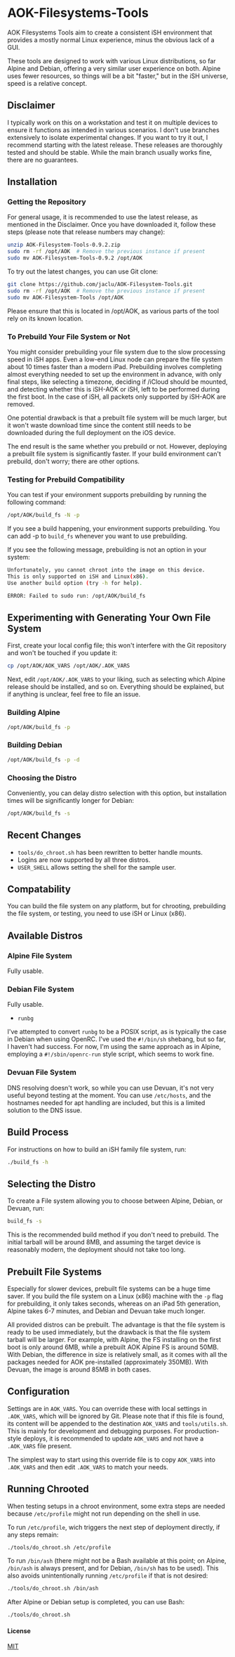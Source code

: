 # AOK-Filesystems-Tools

AOK Filesystems Tools aim to create a consistent iSH environment that provides
a mostly normal Linux experience, minus the obvious lack of a GUI.

These tools are designed to work with various Linux distributions, so far
Alpine and Debian, offering a very similar user experience on both. Alpine uses
fewer resources, so things will be a bit "faster," but in the iSH universe,
speed is a relative concept.

## Disclaimer

I typically work on this on a workstation and test it on multiple devices to
ensure it functions as intended in various scenarios. I don't use branches
extensively to isolate experimental changes. If you want to try it out, I
recommend starting with the latest release. These releases are thoroughly
tested and should be stable. While the main branch usually works fine, there
are no guarantees.

## Installation

### Getting the Repository

For general usage, it is recommended to use the latest release, as mentioned in
the Disclaimer. Once you have downloaded it, follow these steps (please note
that release numbers may change):

```sh
unzip AOK-Filesystem-Tools-0.9.2.zip 
sudo rm -rf /opt/AOK  # Remove the previous instance if present
sudo mv AOK-Filesystem-Tools-0.9.2 /opt/AOK
```

To try out the latest changes, you can use Git clone:

```sh
git clone https://github.com/jaclu/AOK-Filesystem-Tools.git 
sudo rm -rf /opt/AOK  # Remove the previous instance if present
sudo mv AOK-Filesystem-Tools /opt/AOK
```

Please ensure that this is located in /opt/AOK, as various parts of the tool
rely on its known location.

### To Prebuild Your File System or Not

You might consider prebuilding your file system due to the slow processing
speed in iSH apps. Even a low-end Linux node can prepare the file system about
10 times faster than a modern iPad. Prebuilding involves completing almost
everything needed to set up the environment in advance, with only final steps,
like selecting a timezone, deciding if /iCloud should be mounted, and detecting
whether this is iSH-AOK or iSH, left to be performed during the first boot. In
the case of iSH, all packets only supported by iSH-AOK are removed.

One potential drawback is that a prebuilt file system will be much larger, but
it won't waste download time since the content still needs to be downloaded
during the full deployment on the iOS device.

The end result is the same whether you prebuild or not. However, deploying a
prebuilt file system is significantly faster. If your build environment can't
prebuild, don't worry; there are other options.

### Testing for Prebuild Compatibility

You can test if your environment supports prebuilding by running the following
command:

```bash
/opt/AOK/build_fs -N -p
```

If you see a build happening, your environment supports prebuilding. You can
add -p to `build_fs` whenever you want to use prebuilding.

If you see the following message, prebuilding is not an option in your system:

```bash
Unfortunately, you cannot chroot into the image on this device.
This is only supported on iSH and Linux(x86).
Use another build option (try -h for help).

ERROR: Failed to sudo run: /opt/AOK/build_fs
```

## Experimenting with Generating Your Own File System

First, create your local config file; this won't interfere with the Git
repository and won't be touched if you update it:

```bash
cp /opt/AOK/AOK_VARS /opt/AOK/.AOK_VARS
```

Next, edit `/opt/AOK/.AOK_VARS` to your liking, such as selecting which Alpine
release should be installed, and so on. Everything should be explained, but if
anything is unclear, feel free to file an issue.

### Building Alpine

```bash
/opt/AOK/build_fs -p
```

### Building Debian

```bash
/opt/AOK/build_fs -p -d
```

### Choosing the Distro

Conveniently, you can delay distro selection with this option, but installation
times will be significantly longer for Debian:

```bash
/opt/AOK/build_fs -s
```

## Recent Changes

- `tools/do_chroot.sh` has been rewritten to better handle mounts.
- Logins are now supported by all three distros.
- `USER_SHELL` allows setting the shell for the sample user.

## Compatability

You can build the file system on any platform, but for chrooting, prebuilding
the file system, or testing, you need to use iSH or Linux (x86).

## Available Distros

### Alpine File System

Fully usable.

### Debian File System

Fully usable.

- `runbg`

I've attempted to convert `runbg` to be a POSIX script, as is typically the
case in Debian when using OpenRC. I've used the `#!/bin/sh` shebang, but so
far, I haven't had success. For now, I'm using the same approach as in Alpine,
employing a `#!/sbin/openrc-run` style script, which seems to work fine.

### Devuan File System

DNS resolving doesn't work, so while you can use Devuan, it's not very useful
beyond testing at the moment. You can use `/etc/hosts`, and the hostnames
needed for apt handling are included, but this is a limited solution to the
DNS issue.

## Build Process

For instructions on how to build an iSH family file system, run:

```sh
./build_fs -h
```

## Selecting the Distro

To create a File system allowing you to choose between Alpine, Debian, or Devuan, run:

```sh
build_fs -s
```

This is the recommended build method if you don't need to prebuild. The initial
tarball will be around 8MB, and assuming the target device is reasonably
modern, the deployment should not take too long.

## Prebuilt File Systems

Especially for slower devices, prebuilt file systems can be a huge time saver.
If you build the file system on a Linux (x86) machine with the `-p` flag for
prebuilding, it only takes seconds, whereas on an iPad 5th generation, Alpine
takes 6-7 minutes, and Debian and Devuan take much longer.

All provided distros can be prebuilt. The advantage is that the file system is
ready to be used immediately, but the drawback is that the file system tarball
will be larger. For example, with Alpine, the FS installing on the first boot
is only around 6MB, while a prebuilt AOK Alpine FS is around 50MB. With Debian,
the difference in size is relatively small, as it comes with all the packages
needed for AOK pre-installed (approximately 350MB). With Devuan, the image is
around 85MB in both cases.

## Configuration

Settings are in `AOK_VARS`. You can override these with local settings in
`.AOK_VARS`, which will be ignored by Git. Please note that if this file is
found, its content will be appended to the destination `AOK_VARS` and
`tools/utils.sh`. This is mainly for development and debugging purposes. For
production-style deploys, it is recommended to update `AOK_VARS` and not have a
`.AOK_VARS` file present.

The simplest way to start using this override file is to copy `AOK_VARS` into
`.AOK_VARS` and then edit `.AOK_VARS` to match your needs.

## Running Chrooted

When testing setups in a chroot environment, some extra steps are needed
because `/etc/profile` might not run depending on the shell in use.

To run `/etc/profile`, wich triggers the next step of deployment directly,
if any steps remain:

```bash
./tools/do_chroot.sh /etc/profile
```

To run `/bin/ash` (there might not be a Bash available at this point; on
Alpine, `/bin/ash` is always present, and for Debian, `/bin/sh` has to be
used). This also avoids unintentionally running `/etc/profile` if that is not
desired:

```bash
./tools/do_chroot.sh /bin/ash
```

After Alpine or Debian setup is completed, you can use Bash:

```bash
./tools/do_chroot.sh
```

#### License

[MIT](LICENSE)

